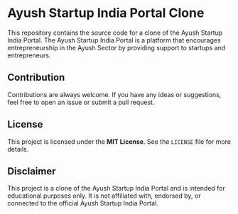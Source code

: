 <h1> Ayush Startup India Portal Clone</h1>

This repository contains the source code for a clone of the Ayush Startup India Portal. The Ayush Startup India Portal is a platform that encourages entrepreneurship in the Ayush Sector by providing support to startups and entrepreneurs.


## Contribution

Contributions are always welcome. If you have any ideas or suggestions, feel free to open an issue or submit a pull request.

## License

This project is licensed under the <b>MIT License</b>. See the `LICENSE` file for more details.

## Disclaimer

This project is a clone of the Ayush Startup India Portal and is intended for educational purposes only. It is not affiliated with, endorsed by, or connected to the official Ayush Startup India Portal.
